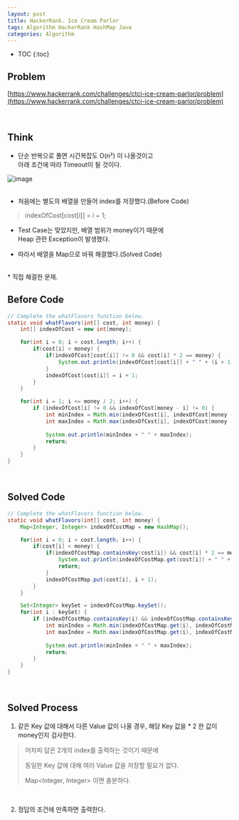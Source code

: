 ```yaml
---
layout: post
title: HackerRank. Ice Cream Parlor
tags: Algorithm HackerRank HashMap Java
categories: Algorithm
---
```


* TOC
{:toc}

## Problem  
[https://www.hackerrank.com/challenges/ctci-ice-cream-parlor/problem](https://www.hackerrank.com/challenges/ctci-ice-cream-parlor/problem)  

<!--more-->
  
<br>  

## Think  
* 단순 반복으로 풀면 시간복잡도 O(n²) 이 나올것이고<br> 아래 조건에 따라 Timeout이 될 것이다.  

![image](https://user-images.githubusercontent.com/25604495/82860473-b6bb0300-9f54-11ea-8ed7-c9280530bca3.png)  
<br>
* 처음에는 별도의 배열을 만들어 index를 저장했다.(Before Code)

> indexOfCost[cost[i]] = i + 1;

* Test Case는 맞았지만, 배열 범위가 money이기 때문에 <br>Heap 관련 Exception이 발생했다.

* 따라서 배열을 Map으로 바꿔 해결했다.(Solved Code)  
<br> 
* 직접 해결한 문제.

<br>  

## Before Code

```java
// Complete the whatFlavors function below.
static void whatFlavors(int[] cost, int money) {
    int[] indexOfCost = new int[money];

    for(int i = 0; i < cost.length; i++) {
        if(cost[i] < money) {
            if(indexOfCost[cost[i]] != 0 && cost[i] * 2 == money) {
                System.out.println(indexOfCost[cost[i]] + " " + (i + 1));                      return;
            }
            indexOfCost[cost[i]] = i + 1;
        }
    }

    for(int i = 1; i <= money / 2; i++) {
        if (indexOfCost[i] != 0 && indexOfCost[money - i] != 0) {
            int minIndex = Math.min(indexOfCost[i], indexOfCost[money - i]);
            int maxIndex = Math.max(indexOfCost[i], indexOfCost[money - i]);
            
            System.out.println(minIndex + " " + maxIndex);
            return;
        }
    }
}
```
  
<br>  


## Solved Code  

```java
// Complete the whatFlavors function below.
static void whatFlavors(int[] cost, int money) {
    Map<Integer, Integer> indexOfCostMap = new HashMap();

    for(int i = 0; i < cost.length; i++) {
        if(cost[i] < money) {
            if(indexOfCostMap.containsKey(cost[i]) && cost[i] * 2 == money) {//(1)
                System.out.println(indexOfCostMap.get(cost[i]) + " " + (i + 1));                      
                return;
            }
            indexOfCostMap.put(cost[i], i + 1);
        }
    }

    Set<Integer> keySet = indexOfCostMap.keySet();
    for(int i : keySet) {
        if (indexOfCostMap.containsKey(i) && indexOfCostMap.containsKey(money - i)) {//(2)
            int minIndex = Math.min(indexOfCostMap.get(i), indexOfCostMap.get(money - i));
            int maxIndex = Math.max(indexOfCostMap.get(i), indexOfCostMap.get(money - i));
            
            System.out.println(minIndex + " " + maxIndex);
            return;
        }
    }
}
```  
  
<br>  

## Solved Process  

1) 같은 Key 값에 대해서 다른 Value 값이 나올 경우, 해당 Key 값을 * 2 한 값이 money인지 검사한다.  

> 어차피 답은 2개의 index를 출력하는 것이기 때문에
>
> 동일한 Key 값에 대해 여러 Value 값을 저장할 필요가 없다.
>
> Map<Integer, Integer> 이면 충분하다.

<br>

2) 정답의 조건에 만족하면 출력한다.
